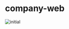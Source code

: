 # company-web
![initial](https://user-images.githubusercontent.com/107171979/177737825-6e49feac-8d0d-4c92-aff8-dda2df31f5c2.png)

